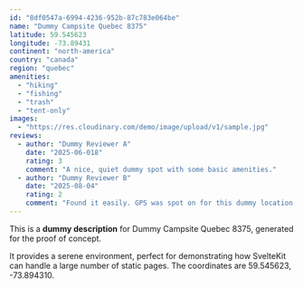 ```yaml
---
id: "8df0547a-6994-4236-952b-87c783e064be"
name: "Dummy Campsite Quebec 8375"
latitude: 59.545623
longitude: -73.89431
continent: "north-america"
country: "canada"
region: "quebec"
amenities:
  - "hiking"
  - "fishing"
  - "trash"
  - "tent-only"
images:
  - "https://res.cloudinary.com/demo/image/upload/v1/sample.jpg"
reviews:
  - author: "Dummy Reviewer A"
    date: "2025-06-018"
    rating: 3
    comment: "A nice, quiet dummy spot with some basic amenities."
  - author: "Dummy Reviewer B"
    date: "2025-08-04"
    rating: 2
    comment: "Found it easily. GPS was spot on for this dummy location."
---
```


This is a **dummy description** for Dummy Campsite Quebec 8375, generated for the proof of concept.

It provides a serene environment, perfect for demonstrating how SvelteKit can handle a large number of static pages. The coordinates are 59.545623, -73.894310.
